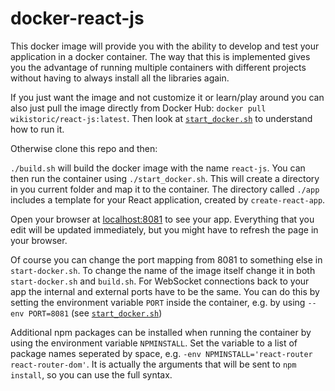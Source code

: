 # docker-react-js

This docker image will provide you with the ability to develop and test your application in a docker container. The way that this is implemented gives you the advantage of running multiple containers with different projects without having to always install all the libraries again.

If you just want the image and not customize it or learn/play around you can also just pull the image directly from Docker Hub: `docker pull wikistoric/react-js:latest`. Then look at [`start_docker.sh`](https://github.com/Wikistoric/docker-react-js/blob/main/start_docker.sh) to understand how to run it.

Otherwise clone this repo and then:

`./build.sh` will build the docker image with the name `react-js`.
You can then run the container using `./start_docker.sh`. This will create a directory in you current folder and map it to the container. The directory called `./app` includes a template for your React application, created by `create-react-app`.

Open your browser at [localhost:8081](http://localhost:8081) to see your app. Everything that you edit will be updated immediately, but you might have to refresh the page in your browser.

Of course you can change the port mapping from 8081 to something else in `start-docker.sh`. To change the name of the image itself change it in both `start-docker.sh` and `build.sh`. For WebSocket connections back to your app the internal and external ports have to be the same. You can do this by setting the environment variable `PORT` inside the container, e.g. by using `--env PORT=8081` (see [`start_docker.sh`](https://github.com/Wikistoric/docker-react-js/blob/main/start_docker.sh))

Additional npm packages can be installed when running the container by using the environment variable `NPMINSTALL`. Set the variable to a list of package names seperated by space, e.g. `-env NPMINSTALL='react-router react-router-dom'`. It is actually the arguments that will be sent to `npm install`, so you can use the full syntax.
